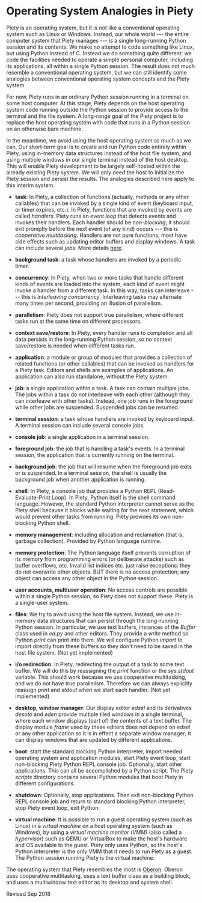 
Operating System Analogies in Piety
===================================

Piety is an operating system, but it is not like a conventional
operating system such as Linux or Windows.  Instead, our whole world
--- the entire computer system that Piety manages --- is a single
long-running Python session and its contents.  We make no attempt to
code something like Linux, but using Python instead of C.  Instead we
do something quite different: we code the facilities needed to operate
a simple personal computer, including its applications, all within a single
Python session.  The result does not much resemble a conventional
operating system, but we can still identify some analogies between
conventional operating system concepts and the Piety system.

For now, Piety runs in an ordinary Python session running in a
terminal on some host computer.  At this stage, Piety depends on the
host operating system code running outside the Python session to
provide access to the terminal and the file system.  A long-range goal
of the Piety project is to replace the host operating system with code
that runs in a Python session on an otherwise bare machine.  

In the meantime, we avoid using the host operating system as much as
we can.  Our short-term goal is to create and run Python code entirely
within Piety, using in-memory data structures instead of the host file
system, and using multiple windows in our single terminal instead of
the host desktop.  This will enable Piety development to be largely
self-hosted within the already existing Piety system.  We will only
need the host to initialize the Piety session and persist the
results.  The analogies described here apply to this interim system.

- **task**: In Piety, a collection of functions (actually, methods or
any other callables) that can be invoked by a single kind of event
(keyboard input, or timer expires, etc.).  In Piety, functions that
are invoked by events are called *handlers*.  Piety runs an *event
loop* that detects events and invokes their handlers.  Each handler
should be *non-blocking*; it should exit promptly before the next
event (of any kind) occurs --- this is *cooperative multitasking*.
Handlers are not pure functions; most have side effects such as
updating editor buffers and display windows.  A task can include
several *jobs*.  More details [here](../piety/README.md).

- **background task**: a task whose handlers are invoked by a periodic timer.

- **concurrency**: In Piety, when two or more tasks that handle
different kinds of events are loaded into the system, each kind of
event might invoke a handler from a different task.  In this way,
tasks can interleave --- this is *interleaving concurrency*.
Interleaving tasks may alternate many times per second, providing an
illusion of parallelism.

- **parallelism**: Piety does not support true parallelism, where
different tasks run at the same time on different processors.

- **context save/restore**: In Piety, every handler runs to completion
and all data persists in the long-running Python session, so no
context save/restore is needed when different tasks run.

- **application**: a module or group of modules that provides a
collection of related functions (or other callables) that can be
invoked as handlers for a Piety task.  Editors and shells are examples
of applications.  An application can also run standalone, without the
Piety system.

- **job**: a single application within a task.  A task can contain
multiple jobs.  The jobs within a task do not interleave with each
other (although they can interleave with other tasks).  Instead, one
job runs in the foreground while other jobs are suspended.  Suspended
jobs can be resumed.

- **terminal session**: a task whose handlers are invoked by keyboard
input.  A terminal session can include several console jobs.

- **console job**: a single application in a terminal session.

- **foreground job**: the job that is handling a task's events.  In a
    terminal session, the application that is currently running on the
    terminal.

- **background job**: the job that will resume when the foreground job
    exits or is suspended.  In a terminal session, the shell is
    usually the background job when another application is running.

- **shell**: In Piety, a console job that provides a Python REPL
(Read-Evaluate-Print Loop).  In Piety, Python itself is the shell
command language.  However, the standard Python interpreter cannot
serve as the Piety shell because it blocks while waiting for the
next statement, which would prevent other tasks from running.  Piety
provides its own non-blocking Python shell.

- **memory management**: including allocation and reclamation (that is,
garbage collection).  Provided by Python language runtime.

- **memory protection**: The Python language itself prevents
corruption of its memory from programming errors (or deliberate
attacks) such as buffer overflows, etc.  Invalid list indices
etc. just raise exceptions; they do not overwrite other objects.  BUT there
is no access protection; any object can access any other object in the
Python session.

- **user accounts, multiuser operation**: No access controls
are possible within a single Python session, so Piety does not support
these.  Piety is a single-user system.

- **files**: We try to avoid using the host file system.  Instead, we
use in-memory data structures that can persist through the
long-running Python session.  In particular, we use text buffers,
instances of the *Buffer* class used in *ed.py*
and other editors.  They provide a *write* method so Python *print*
can print into them.  We will configure Python *import* to import
directly from these buffers so they don't need to be saved in the host
file system. (Not yet implemented)

- **i/o redirection**: In Piety, redirecting the output of
a task to some text buffer.  We will do this by reassigning the
*print* function or the *sys.stdout* variable.  This should work
because we use cooperative multitasking, and we do not have true
parallelism.  Therefore we can always explicitly reassign *print* and
*stdout* when we start each handler.  (Not yet implemented)

- **desktop, window manager**: Our display editor *edsel* and its
derivatives *desoto* and *eden* provide multiple tiled windows in a
single terminal, where each window displays (part of) the contents of
a text buffer.  The display module *frame* used by these editors does
not depend on *edsel* or any other application so it is in effect a
separate window manager; it can display windows that are updated by
different applications.

- **boot**: start the standard blocking Python interpreter, import
needed operating system and application modules, start Piety event
loop, start non-blocking Piety Python REPL console job.  Optionally,
start other applications.  This can all be accomplished by a Python
script.  The Piety *scripts* directory contains several Python modules
that boot Piety in different configurations.

- **shutdown**: Optionally, stop applications.  Then exit non-blocking
Python REPL console job and return to standard blocking Python
interpreter, stop Piety event loop, exit Python.

- **virtual machine**: It is possible to run a guest operating system
(such as Linux) in a *virtual machine* on a host operating system (such as
Windows), by using a *virtual machine monitor (VMM)* (also called a *hypervisor*)
such as QEMU or VirtualBox to make the host's hardware and OS available to
the guest.  Piety only uses Python, so the host's Python interpreter is the only
VMM that it needs to run Piety as a guest.  The Python session running Piety is
the virtual machine.

The operating system that Piety resembles the most is
[Oberon](http://www.projectoberon.com/).  Oberon uses cooperative
multitasking, uses a text buffer class as a building block, and uses a
multiwindow text editor as its desktop and system shell.

Revised Sep 2018
